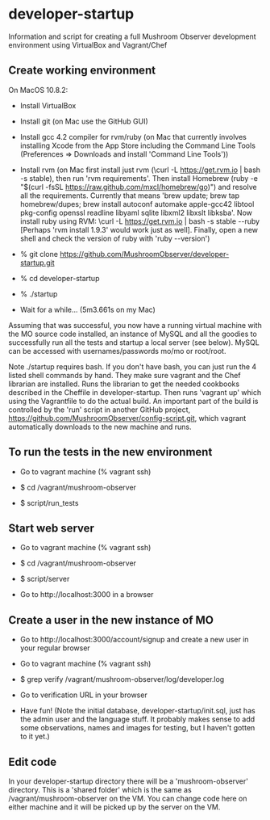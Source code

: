 developer-startup
=================

Information and script for creating a full Mushroom Observer development environment using VirtualBox and Vagrant/Chef


Create working environment
--------------------------
On MacOS 10.8.2:

- Install VirtualBox

- Install git (on Mac use the GitHub GUI)

- Install gcc 4.2 compiler for rvm/ruby (on Mac that currently involves installing Xcode from the App Store including the Command Line Tools (Preferences => Downloads and install 'Command Line Tools'))

- Install rvm (on Mac first install just rvm (\curl -L https://get.rvm.io | bash -s stable), then run 'rvm requirements'.  Then install Homebrew (ruby -e "$(curl -fsSL https://raw.github.com/mxcl/homebrew/go)") and resolve all the requirements.  Currently that means 'brew update; brew tap homebrew/dupes; brew install autoconf automake apple-gcc42 libtool pkg-config openssl readline libyaml sqlite libxml2 libxslt libksba'.  Now install ruby using RVM: \curl -L https://get.rvm.io | bash -s stable --ruby [Perhaps 'rvm install 1.9.3' would work just as well].  Finally, open a new shell and check the version of ruby with 'ruby --version')

- % git clone https://github.com/MushroomObserver/developer-startup.git

- % cd developer-startup

- % ./startup

- Wait for a while... (5m3.661s on my Mac)

Assuming that was successful, you now have a running virtual machine with the MO source code installed, an instance of MySQL and all the goodies to successfully run all the tests and startup a local server (see below).  MySQL can be accessed with usernames/passwords mo/mo or root/root.

Note ./startup requires bash.  If you don't have bash, you can just run the 4 listed shell commands by hand.
They make sure vagrant and the Chef librarian are installed.  Runs the librarian to get the needed cookbooks described in the Cheffile in developer-startup.  Then runs 'vagrant up' which using the Vagrantfile to do the actual build.  An important part of the build is controlled by the 'run' script in another GitHub project, https://github.com/MushroomObserver/config-script.git, which vagrant automatically downloads to the new machine and runs.

To run the tests in the new environment
---------------------------------------
- Go to vagrant machine (% vagrant ssh)

- $ cd /vagrant/mushroom-observer

- $ script/run_tests

Start web server
----------------
- Go to vagrant machine (% vagrant ssh)

- $ cd /vagrant/mushroom-observer

- $ script/server

- Go to http://localhost:3000 in a browser

Create a user in the new instance of MO
---------------------------------------
- Go to http://localhost:3000/account/signup and create a new user in your regular browser

- Go to vagrant machine (% vagrant ssh)

- $ grep verify /vagrant/mushroom-observer/log/developer.log

- Go to verification URL in your browser

- Have fun!  (Note the initial database, developer-startup/init.sql, just has the admin user and the language stuff.  It probably makes sense to add some observations, names and images for testing, but I haven't gotten to it yet.)

Edit code
---------
In your developer-startup directory there will be a 'mushroom-observer' directory.  This is a 'shared folder' which is the same as /vagrant/mushroom-observer on the VM.  You can change code here on either machine and it will be picked up by the server on the VM.

